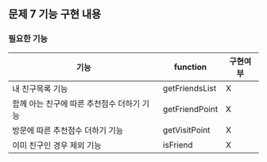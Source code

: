 ## 문제 7 기능 구현 내용

### 필요한 기능

| 기능                       | function    | 구현여부 |
|--------------------------|-------------|------|
| 내 친구목록 기능                | getFriendsList     | X    |
| 함께 아는 친구에 따른 추천점수 더하기 기능 | getFriendPoint     | X    |
| 방문에 따른 추천점수 더하기 기능       | getVisitPoint     | X    |
| 이미 친구인 경우 제외 기능          | isFriend     | X    |

